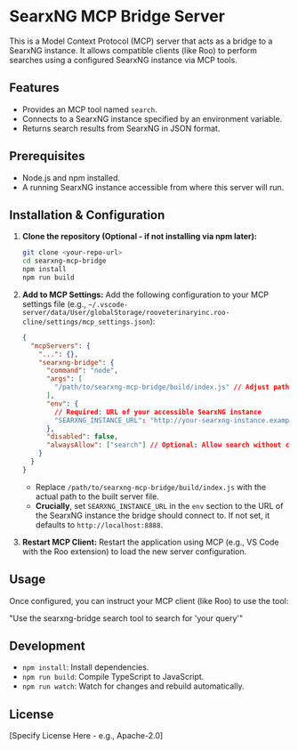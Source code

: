 # SearxNG MCP Bridge Server

This is a Model Context Protocol (MCP) server that acts as a bridge to a SearxNG instance. It allows compatible clients (like Roo) to perform searches using a configured SearxNG instance via MCP tools.

## Features

*   Provides an MCP tool named `search`.
*   Connects to a SearxNG instance specified by an environment variable.
*   Returns search results from SearxNG in JSON format.

## Prerequisites

*   Node.js and npm installed.
*   A running SearxNG instance accessible from where this server will run.

## Installation & Configuration

1.  **Clone the repository (Optional - if not installing via npm later):**
    ```bash
    git clone <your-repo-url>
    cd searxng-mcp-bridge
    npm install
    npm run build
    ```

2.  **Add to MCP Settings:**
    Add the following configuration to your MCP settings file (e.g., `~/.vscode-server/data/User/globalStorage/rooveterinaryinc.roo-cline/settings/mcp_settings.json`):

    ```json
    {
      "mcpServers": {
        "...": {},
        "searxng-bridge": {
          "command": "node",
          "args": [
            "/path/to/searxng-mcp-bridge/build/index.js" // Adjust path if needed
          ],
          "env": {
            // Required: URL of your accessible SearxNG instance
            "SEARXNG_INSTANCE_URL": "http://your-searxng-instance.example.com"
          },
          "disabled": false,
          "alwaysAllow": ["search"] // Optional: Allow search without confirmation
        }
      }
    }
    ```
    *   Replace `/path/to/searxng-mcp-bridge/build/index.js` with the actual path to the built server file.
    *   **Crucially**, set `SEARXNG_INSTANCE_URL` in the `env` section to the URL of the SearxNG instance the bridge should connect to. If not set, it defaults to `http://localhost:8888`.

3.  **Restart MCP Client:** Restart the application using MCP (e.g., VS Code with the Roo extension) to load the new server configuration.

## Usage

Once configured, you can instruct your MCP client (like Roo) to use the tool:

"Use the searxng-bridge search tool to search for 'your query'"

## Development

*   `npm install`: Install dependencies.
*   `npm run build`: Compile TypeScript to JavaScript.
*   `npm run watch`: Watch for changes and rebuild automatically.

## License

[Specify License Here - e.g., Apache-2.0]
